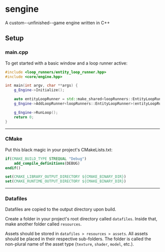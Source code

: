 # sengine
A custom--unfinished--game engine written in C++

## Setup

### main.cpp
To get started with a basic window and a loop runner active:
```cpp
#include <loop_runners/entity_loop_runner.hpp>
#include <core/engine.hpp>

int main(int argv, char **args) {
    g_Engine->Initialize();

    auto entityLoopRunner = std::make_shared<loopRunners::EntityLoopRunner>();
    g_Engine->AddLoopRunner<loopRunners::EntityLoopRunner>(entityLoopRunner);

    g_Engine->RunLoop();
    return 0;
}
```

---

### CMake
Put this black magic in your project's CMakeLists.txt:

```cmake
if(CMAKE_BUILD_TYPE STREQUAL "Debug")
    add_compile_definitions(DEBUG)
endif()

set(CMAKE_LIBRARY_OUTPUT_DIRECTORY ${CMAKE_BINARY_DIR})  
set(CMAKE_RUNTIME_OUTPUT_DIRECTORY ${CMAKE_BINARY_DIR})
```
---

### Datafiles
Datafiles are copied to the output directory upon build.

Create a folder in your project's root directory called `datafiles`. Inside that, make another folder called `resources`.

Assets should be stored in `datafiles > resources > assets`. All assets should be placed in their respective sub-folders. The folder is called the non-plural name of the asset type (`texture`, `shader`, `model`, etc.).
